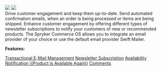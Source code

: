 <div class='feature-text'>
    <div class='feature-images'>
    <img class="light-mode" src="https://spryker.s3.eu-central-1.amazonaws.com/docs/Document+360/Capabilities+icons/light/Mailing+and+Communication.svg"/>
    <img class="dark-mode" src="https://spryker.s3.eu-central-1.amazonaws.com/docs/Document+360/Capabilities+icons/dark/Mailing+and+Communication.svg"/>
    </div>
    <div class="feature-text-wrap">
Drive customer engagement and keep them up-to-date. Send automated confirmation emails, when an order is being processed or items are being shipped. Enhance customer engagement by offering different types of newsletter subscriptions to notify your customers of new or recommended products. The Spryker Commerce OS allows you to integrate an email provider of your choice or use the default email provider Swift Mailer.
        </div>
</div>

**Features:**

<div>
<a class="feature-link" href="https://documentation.spryker.com/v4/docs/transactional-email-management">Transactional E-Mail Management</a>    
<a class="feature-link" href="https://documentation.spryker.com/v4/docs/newsletter-subscription">Newsletter Subscription</a>
<a class="feature-link" href="https://documentation.spryker.com/v2/docs/product-is-available-again-201903">Availability Notification \(Product is Available Again\)</a>
<a class="feature-link" href="https://documentation.spryker.com/v3/docs/comments-201907">Comments</a>
</div>